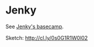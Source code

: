 # Jenky

See [Jenky's basecamp](https://basecamp.com/1972163/projects/1288709-jenky).

Sketch: http://cl.ly/0s0G1R1W0l02